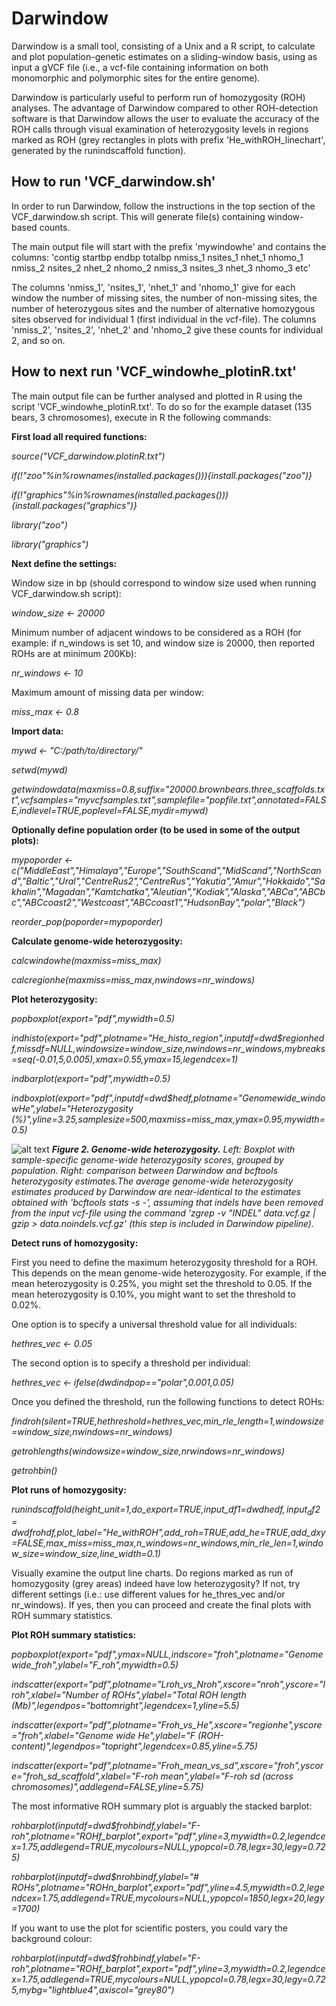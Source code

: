# Darwindow

Darwindow is a small tool, consisting of a Unix and a R script, to calculate and plot population-genetic estimates on a sliding-window basis, using as input a gVCF file  (i.e., a vcf-file containing information on both monomorphic and polymorphic sites for the entire genome). 

Darwindow is particularly useful to perform run of homozygosity (ROH) analyses. The advantage of Darwindow compared to other ROH-detection software is that Darwindow allows the user to evaluate the accuracy of the ROH calls through visual examination of heterozygosity levels in regions marked as ROH (grey rectangles in plots with prefix 'He_withROH_linechart', generated by the runindscaffold function).


## How to run 'VCF_darwindow.sh'

In order to run Darwindow, follow the instructions in the top section of the VCF_darwindow.sh script.
This will generate file(s) containing window-based counts. 

The main output file will start with the prefix 'mywindowhe' and contains the columns:
'contig startbp endbp totalbp nmiss_1 nsites_1 nhet_1 nhomo_1 nmiss_2 nsites_2 nhet_2 nhomo_2 nmiss_3 nsites_3 nhet_3 nhomo_3 etc'

The columns 'nmiss_1', 'nsites_1', 'nhet_1' and 'nhomo_1' give for each window the number of missing sites, the number of non-missing sites, the number of heterozygous sites and the number of alternative homozygous sites observed for individual 1 (first individual in the vcf-file). The columns 'nmiss_2', 'nsites_2', 'nhet_2' and 'nhomo_2 give these counts for individual 2, and so on. 


## How to next run 'VCF_windowhe_plotinR.txt' 

The main output file can be further analysed and plotted in R using the script 'VCF_windowhe_plotinR.txt'.
To do so for the example dataset (135 bears, 3 chromosomes), execute in R the following commands:

**First load all required functions:**

*source("VCF_darwindow.plotinR.txt")*

*if(!"zoo"%in%rownames(installed.packages())){install.packages("zoo")}*

*if(!"graphics"%in%rownames(installed.packages())){install.packages("graphics")}*

*library("zoo")*

*library("graphics")*

**Next define the settings:**

Window size in bp (should correspond to window size used when running VCF_darwindow.sh script):

*window_size	<- 20000*		  

Minimum number of adjacent windows to be considered as a ROH (for example: if n_windows is set 10, and window size is 20000, then reported ROHs are at minimum 200Kb):

*nr_windows	<- 10*			    

Maximum amount of missing data per window:

*miss_max	  <- 0.8*         


**Import data:**

*mywd		<- "C:/path/to/directory/"*

*setwd(mywd)*

*getwindowdata(maxmiss=0.8,suffix="20000.brownbears.three_scaffolds.txt",vcfsamples="myvcfsamples.txt",samplefile="popfile.txt",annotated=FALSE,indlevel=TRUE,poplevel=FALSE,mydir=mywd)*

**Optionally define population order (to be used in some of the output plots):**

*mypoporder	<- c("MiddleEast","Himalaya","Europe","SouthScand","MidScand","NorthScand","Baltic","Ural","CentreRus2","CentreRus","Yakutia","Amur","Hokkaido","Sakhalin","Magadan","Kamtchatka","Aleutian","Kodiak","Alaska","ABCa","ABCbc","ABCcoast2","Westcoast","ABCcoast1","HudsonBay","polar","Black")* 

*reorder_pop(poporder=mypoporder)*

**Calculate genome-wide heterozygosity:**

*calcwindowhe(maxmiss=miss_max)*

*calcregionhe(maxmiss=miss_max,nwindows=nr_windows)*

**Plot heterozygosity:**

*popboxplot(export="pdf",mywidth=0.5)*

*indhisto(export="pdf",plotname="He_histo_region",inputdf=dwd$regionhedf,missdf=NULL,windowsize=window_size,nwindows=nr_windows,mybreaks=seq(-0.01,5,0.005),xmax=0.55,ymax=15,legendcex=1)*

*indbarplot(export="pdf",mywidth=0.5)*

*indboxplot(export="pdf",inputdf=dwd$hedf,plotname="Genomewide_windowHe",ylabel="Heterozygosity (%)",yline=3.25,samplesize=500,maxmiss=miss_max,ymax=0.95,mywidth=0.5)*

![alt text](https://github.com/mennodejong1986/Darwindow/blob/main/Heterozygosity_plots.png)
***Figure 2. Genome-wide heterozygosity.*** *Left: Boxplot with sample-specific genome-wide heterozygosity scores, grouped by population. Right: comparison between Darwindow and bcftools heterozygosity estimates.The average genome-wide heterozygosity estimates produced by Darwindow are near-identical to the estimates obtained with 'bcftools stats -s -', assuming that indels have been removed from the input vcf-file using the command 'zgrep -v "INDEL" data.vcf.gz | gzip > data.noindels.vcf.gz' (this step is included in Darwindow pipeline).* 

**Detect runs of homozygosity:**

First you need to define the maximum heterozygosity threshold for a ROH. This depends on the mean genome-wide heterozygosity. For example, if the mean heterozygosity is 0.25%, you might set the threshold to 0.05. If the mean heterozygosity is 0.10%, you might want to set the threshold to 0.02%.

One option is to specify a universal threshold value for all individuals:

*hethres_vec	<- 0.05*	

The second option is to specify a threshold per individual:

*hethres_vec	<- ifelse(dwd$ind$pop=="polar",0.001,0.05)*

Once you defined the threshold, run the following functions to detect ROHs:

*findroh(silent=TRUE,hethreshold=hethres_vec,min_rle_length=1,windowsize=window_size,nwindows=nr_windows)*

*getrohlengths(windowsize=window_size,nrwindows=nr_windows)*

*getrohbin()*

**Plot runs of homozygosity:**

*runindscaffold(height_unit=1,do_export=TRUE,input_df1=dwd$hedf,input_df2=dwd$frohdf,plot_label="He_withROH",add_roh=TRUE,add_he=TRUE,add_dxy=FALSE,max_miss=miss_max,n_windows=nr_windows,min_rle_len=1,window_size=window_size,line_width=0.1)*

Visually examine the output line charts. Do regions marked as run of homozygosity (grey areas) indeed have low heterozygosity?
If not, try different settings (i.e.: use different values for he_thres_vec and/or nr_windows).
If yes, then you can proceed and create the final plots with ROH summary statistics.

**Plot ROH summary statistics:**

*popboxplot(export="pdf",ymax=NULL,indscore="froh",plotname="Genomewide_froh",ylabel="F_roh",mywidth=0.5)*

*indscatter(export="pdf",plotname="Lroh_vs_Nroh",xscore="nroh",yscore="lroh",xlabel="Number of ROHs",ylabel="Total ROH length (Mb)",legendpos="bottomright",legendcex=1,yline=5.5)*

*indscatter(export="pdf",plotname="Froh_vs_He",xscore="regionhe",yscore="froh",xlabel="Genome wide He",ylabel="F (ROH-content)",legendpos="topright",legendcex=0.85,yline=5.75)*

*indscatter(export="pdf",plotname="Froh_mean_vs_sd",xscore="froh",yscore="froh_sd_scaffold",xlabel="F-roh mean",ylabel="F-roh sd (across chromosomes)",addlegend=FALSE,yline=5.75)*

The most informative ROH summary plot is arguably the stacked barplot:

*rohbarplot(inputdf=dwd$frohbindf,ylabel="F-roh",plotname="ROHf_barplot",export="pdf",yline=3,mywidth=0.2,legendcex=1.75,addlegend=TRUE,mycolours=NULL,ypopcol=0.78,legx=30,legy=0.725)*

*rohbarplot(inputdf=dwd$nrohbindf,ylabel="# ROHs",plotname="ROHn_barplot",export="pdf",yline=4.5,mywidth=0.2,legendcex=1.75,addlegend=TRUE,mycolours=NULL,ypopcol=1850,legx=20,legy=1700)*

If you want to use the plot for scientific posters, you could vary the background colour:

*rohbarplot(inputdf=dwd$frohbindf,ylabel="F-roh",plotname="ROHf_barplot",export="pdf",yline=3,mywidth=0.2,legendcex=1.75,addlegend=TRUE,mycolours=NULL,ypopcol=0.78,legx=30,legy=0.725,mybg="lightblue4",axiscol="grey80")*




